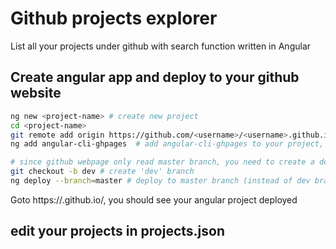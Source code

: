 # Github projects explorer
List all your projects under github with search function written in Angular

## Create angular app and deploy to your github website
```bash
ng new <project-name> # create new project
cd <project-name>
git remote add origin https://github.com/<username>/<username>.github.io.git # add this project to github 
ng add angular-cli-ghpages  # add angular-cli-ghpages to your project, it can help to deploy your app to github host

# since github webpage only read master branch, you need to create a dev branch for development and master branch for your deployment
git checkout -b dev # create 'dev' branch
ng deploy --branch=master # deploy to master branch (instead of dev branch)
```

Goto https://<username>.github.io/, you should see your  angular project deployed

## edit your projects in projects.json
